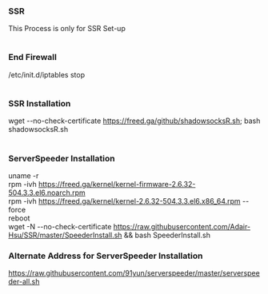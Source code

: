 ### SSR
This Process is only for SSR Set-up
#
### End Firewall
/etc/init.d/iptables stop
# 
### SSR Installation
wget --no-check-certificate https://freed.ga/github/shadowsocksR.sh; bash shadowsocksR.sh
#
### ServerSpeeder Installation
uname -r\
rpm -ivh https://freed.ga/kernel/kernel-firmware-2.6.32-504.3.3.el6.noarch.rpm \
rpm -ivh https://freed.ga/kernel/kernel-2.6.32-504.3.3.el6.x86_64.rpm --force\
reboot\
wget -N --no-check-certificate https://raw.githubusercontent.com/Adair-Hsu/SSR/master/SpeederInstall.sh && bash SpeederInstall.sh
### Alternate Address for ServerSpeeder Installation
https://raw.githubusercontent.com/91yun/serverspeeder/master/serverspeeder-all.sh
